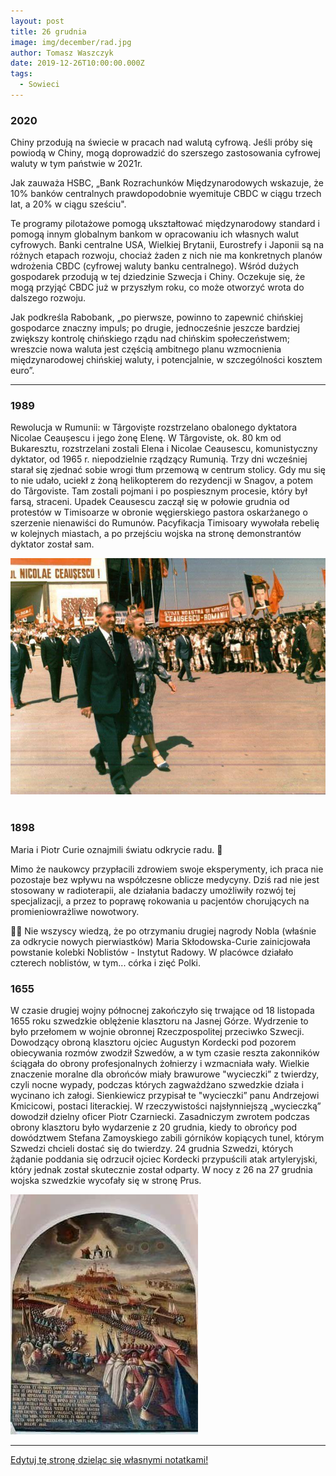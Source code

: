 ```yaml
---
layout: post
title: 26 grudnia
image: img/december/rad.jpg
author: Tomasz Waszczyk
date: 2019-12-26T10:00:00.000Z
tags:
  - Sowieci
---
```


### 2020

Chiny przodują na świecie w pracach nad walutą cyfrową. Jeśli próby się powiodą w Chiny, mogą doprowadzić do szerszego zastosowania cyfrowej waluty w tym państwie w 2021r.

Jak zauważa HSBC, „Bank Rozrachunków Międzynarodowych wskazuje, że 10% banków centralnych prawdopodobnie wyemituje CBDC w ciągu trzech lat, a 20% w ciągu sześciu".

Te programy pilotażowe pomogą ukształtować międzynarodowy standard i pomogą innym globalnym bankom w opracowaniu ich własnych walut cyfrowych. Banki centralne USA, Wielkiej Brytanii, Eurostrefy i Japonii są na różnych etapach rozwoju, chociaż żaden z nich nie ma konkretnych planów wdrożenia CBDC (cyfrowej waluty banku centralnego). Wśród dużych gospodarek przodują w tej dziedzinie Szwecja i Chiny. Oczekuje się, że mogą przyjąć CBDC już w przyszłym roku, co może otworzyć wrota do dalszego rozwoju.

Jak podkreśla Rabobank, „po pierwsze, powinno to zapewnić chińskiej gospodarce znaczny impuls; po drugie, jednocześnie jeszcze bardziej zwiększy kontrolę chińskiego rządu nad chińskim społeczeństwem; wreszcie nowa waluta jest częścią ambitnego planu wzmocnienia międzynarodowej chińskiej waluty, i potencjalnie, w szczególności kosztem euro”.

---

### 1989

Rewolucja w Rumunii: w Târgoviște rozstrzelano obalonego dyktatora Nicolae Ceaușescu i jego żonę Elenę.
W Târgoviste, ok. 80 km od Bukaresztu, rozstrzelani zostali Elena i Nicolae Ceausescu, komunistyczny dyktator, od 1965 r. niepodzielnie rządzący Rumunią. Trzy dni wcześniej starał się zjednać sobie wrogi tłum przemową w centrum stolicy. Gdy mu się to nie udało, uciekł z żoną helikopterem do rezydencji w Snagov, a potem do Târgoviste. Tam zostali pojmani i po pospiesznym procesie, który był farsą, straceni. Upadek Ceausescu zaczął się w połowie grudnia od protestów w Timisoarze w obronie węgierskiego pastora oskarżanego o szerzenie nienawiści do Rumunów. Pacyfikacja Timisoary wywołała rebelię w kolejnych miastach, a po przejściu wojska na stronę demonstrantów dyktator został sam.

<img src="./img/december/rumunia.jpg"><br><br>

### 1898

Maria i Piotr Curie oznajmili światu odkrycie radu. 🎉

Mimo że naukowcy przypłacili zdrowiem swoje eksperymenty, ich praca nie pozostaje bez wpływu na współczesne oblicze medycyny. Dziś rad nie jest stosowany w radioterapii, ale działania badaczy umożliwiły rozwój tej specjalizacji, a przez to poprawę rokowania u pacjentów chorujących na promieniowrażliwe nowotwory.

💁‍♂️ Nie wszyscy wiedzą, że po otrzymaniu drugiej nagrody Nobla (właśnie za odkrycie nowych pierwiastków) Maria Skłodowska-Curie zainicjowała powstanie kolebki Noblistów - Instytut Radowy. W placówce działało czterech noblistów, w tym... córka i zięć Polki.

<!-- <img src="./img/december/rad.jpg"/><br> -->

### 1655

W czasie drugiej wojny północnej zakończyło się trwające od 18 listopada 1655 roku szwedzkie oblężenie klasztoru na Jasnej Górze.
Wydrzenie to było przełomem w wojnie obronnej Rzeczpospolitej przeciwko Szwecji.
Dowodzący obroną klasztoru ojciec Augustyn Kordecki pod pozorem obiecywania rozmów zwodził Szwedów, a w tym czasie reszta zakonników ściągała do obrony profesjonalnych żołnierzy i wzmacniała wały.
Wielkie znaczenie moralne dla obrońców miały brawurowe "wycieczki” z twierdzy, czyli nocne wypady, podczas których zagważdżano szwedzkie działa i wycinano ich załogi.
Sienkiewicz przypisał te "wycieczki” panu Andrzejowi Kmicicowi, postaci literackiej. W rzeczywistości najsłynniejszą „wycieczką” dowodził dzielny oficer Piotr Czarniecki.
Zasadniczym zwrotem podczas obrony klasztoru było wydarzenie z 20 grudnia, kiedy to obrońcy pod dowództwem Stefana Zamoyskiego zabili górników kopiących tunel, którym Szwedzi chcieli dostać się do twierdzy. 24 grudnia Szwedzi, których żądanie poddania się odrzucił ojciec Kordecki przypuścili atak artyleryjski, który jednak został skutecznie został odparty.
W nocy z 26 na 27 grudnia wojska szwedzkie wycofały się w stronę Prus.

<img src="./img/december/jasnagora.jpg"/><br>

---

<a href="https://github.com/TomaszWaszczyk/historia.waszczyk.com/edit/master/src/content/december-26.md" target="_blank">Edytuj tę stronę dzieląc się własnymi notatkami!</a>
